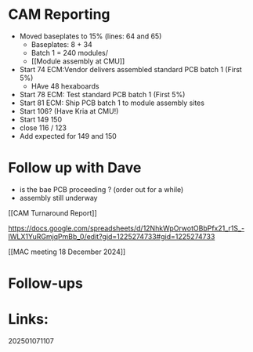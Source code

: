 
# CAM Reporting
- Moved baseplates to 15% (lines: 64 and 65)
	- Baseplates: 8 + 34 
	- Batch 1 = 240 modules/ 
	- [[Module assembly at CMU]]
- Start 74 ECM:Vendor delivers assembled standard PCB batch 1 (First 5%)
	- HAve 48 hexaboards 
- Start 78 ECM: Test standard PCB batch 1 (First 5%)
- Start 81 ECM: Ship PCB batch 1 to module assembly sites
- Start 106? (Have Kria at CMU!)
- Start 149 150 
- close 116 / 123
- Add expected for 149 and 150

# Follow up with Dave
- is the bae PCB proceeding ? (order out for a while)
- assembly still underway



[[CAM Turnaround Report]]

https://docs.google.com/spreadsheets/d/12NhkWpOrwotOBbPfx21_r1S_-IWLX1YuRGmjqPmBb_0/edit?gid=1225274733#gid=1225274733

[[MAC meeting 18 December 2024]]

# Follow-ups


# Links: 



202501071107
